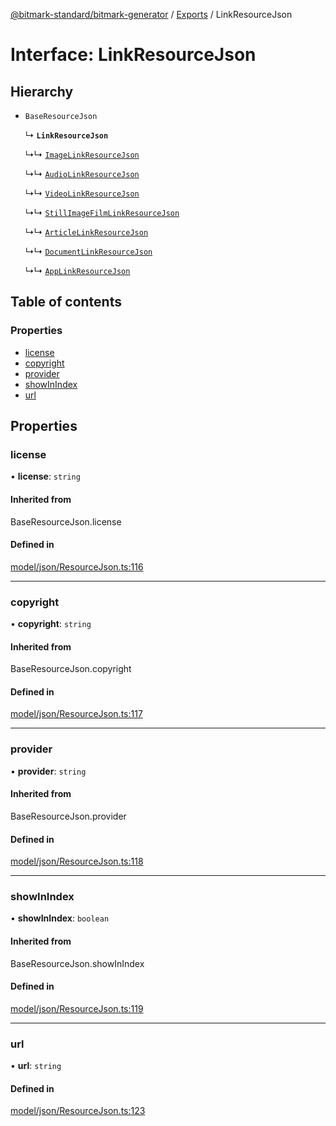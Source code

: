 [@bitmark-standard/bitmark-generator](../API.md) / [Exports](../modules.md) / LinkResourceJson

# Interface: LinkResourceJson

## Hierarchy

- `BaseResourceJson`

  ↳ **`LinkResourceJson`**

  ↳↳ [`ImageLinkResourceJson`](ImageLinkResourceJson.md)

  ↳↳ [`AudioLinkResourceJson`](AudioLinkResourceJson.md)

  ↳↳ [`VideoLinkResourceJson`](VideoLinkResourceJson.md)

  ↳↳ [`StillImageFilmLinkResourceJson`](StillImageFilmLinkResourceJson.md)

  ↳↳ [`ArticleLinkResourceJson`](ArticleLinkResourceJson.md)

  ↳↳ [`DocumentLinkResourceJson`](DocumentLinkResourceJson.md)

  ↳↳ [`AppLinkResourceJson`](AppLinkResourceJson.md)

## Table of contents

### Properties

- [license](LinkResourceJson.md#license)
- [copyright](LinkResourceJson.md#copyright)
- [provider](LinkResourceJson.md#provider)
- [showInIndex](LinkResourceJson.md#showInIndex)
- [url](LinkResourceJson.md#url)

## Properties

### license

• **license**: `string`

#### Inherited from

BaseResourceJson.license

#### Defined in

[model/json/ResourceJson.ts:116](https://github.com/getMoreBrain/bitmark-generator/blob/de39d9c/src/model/json/ResourceJson.ts#L116)

___

### copyright

• **copyright**: `string`

#### Inherited from

BaseResourceJson.copyright

#### Defined in

[model/json/ResourceJson.ts:117](https://github.com/getMoreBrain/bitmark-generator/blob/de39d9c/src/model/json/ResourceJson.ts#L117)

___

### provider

• **provider**: `string`

#### Inherited from

BaseResourceJson.provider

#### Defined in

[model/json/ResourceJson.ts:118](https://github.com/getMoreBrain/bitmark-generator/blob/de39d9c/src/model/json/ResourceJson.ts#L118)

___

### showInIndex

• **showInIndex**: `boolean`

#### Inherited from

BaseResourceJson.showInIndex

#### Defined in

[model/json/ResourceJson.ts:119](https://github.com/getMoreBrain/bitmark-generator/blob/de39d9c/src/model/json/ResourceJson.ts#L119)

___

### url

• **url**: `string`

#### Defined in

[model/json/ResourceJson.ts:123](https://github.com/getMoreBrain/bitmark-generator/blob/de39d9c/src/model/json/ResourceJson.ts#L123)
